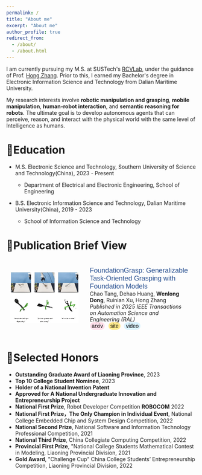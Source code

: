 ```yaml
---
permalink: /
title: "About me"
excerpt: "About me"
author_profile: true
redirect_from: 
  - /about/
  - /about.html
---
```

I am currently pursuing my M.S. at SUSTech's [RCVLab](https://rcvlab.eee.sustech.edu.cn/), under the guidance of Prof. [Hong Zhang](https://faculty.sustech.edu.cn/?tagid=zhangh33&iscss=1&snapid=1&orderby=date&go=2&lang=en). Prior to this, I earned my Bachelor's degree in Electronic Information Science and Technology from Dalian Maritime University.

My research interests involve **robotic manipulation and grasping**, **mobile manipulation**, **human-robot interaction**, and **semantic reasoning for robots**. The ultimate goal is to develop autonomous agents that can perceive, reason, and interact with the physical world with the same level of Intelligence as humans.

🎒Education
======
* M.S. Electronic Science and Technology, Southern University of Science and Technology(China), 2023 - Present
  * Department of Electrical and Electronic Engineering, School of Engineering 

* B.S. Electronic Information Science and Technology, Dalian Maritime University(China), 2019 - 2023
  * School of Information Science and Technology

📝Publication Brief View
======
<html>

<style>
  .custom-link {
    background-color: #e0e0e0; /* Light grey background */
    border-radius: 20px; /* Rounded corners */
    padding: 2px 5px; /* Padding around the text */
    color: #000; /* Text color */
    text-decoration: none; /* Remove underline */
    font-family: Arial, sans-serif; /* Font style */
    font-size: 14px; /* Font size */
    margin-right: 6px; /* Space between buttons */
  }

  .custom-link.arxiv {
    background-color: #ffdde8; /* Color for arxiv */
  }

  .custom-link.web {
    background-color: #ffe88b; /* Color for web */
  }

  .custom-link.video {
    background-color: #d8f2ff; /* Color for web */
  }

  .custom-link:hover {
    opacity: 0.8; /* Slightly fade on hover */
  }

  papertitle {
    font-size: 18px; /* Increased font size */
    color: #224b8d;
    font-weight: inherit; /* Optional: make it bold */
    font-family: Arial, sans-serif; /* Apply a font family */
  }
.page {
  padding-right: 8% !important; /* 强制优先应用此样式 */
}

</style>


<table style="width:100%;border:0px;border-spacing:0px;border-collapse:separate;margin-right:auto;margin-left:auto;">
  <tr onmouseout="nightsight_stop()" onmouseover="nightsight_start()">
    <td style="padding:10px;width:40%;vertical-align:middle;border-left-style:none;border-bottom-style:none;border-top-style:none;border-right-style:none">
      <img src="../images/graspGPT.gif" alt="hpp" style="border-style: none">
    </td>
    <td style="padding:20px;width:75%;vertical-align:middle;border-left-style:none;border-bottom-style:none;border-top-style:none;border-right-style:none">
      <papertitle>FoundationGrasp: Generalizable Task-Oriented Grasping with Foundation Models</papertitle>
      <br>
      Chao Tang, Dehao Huang, <strong>Wenlong Dong</strong>, Ruinian Xu, Hong Zhang
      <br>
      <em>Published in 2025 IEEE Transactions on Automation Science and Engineering (RAL)</em><br>
      <a href="https://arxiv.org/abs/2404.10399" target="_blank" class="custom-link arxiv">arxiv</a>
      <a href="https://sites.google.com/view/foundationgrasp"  target="_blank" class="custom-link web">site</a>
      <a href="https://youtu.be/B6iTa6BRB1w" target="_blank" class="custom-link video">video</a>
    </td>
  </tr>
</table>



</html>

🍻Selected Honors
======
* **Outstanding Graduate Award of Liaoning Province**, 2023
* **Top 10 College Student Nominee**, 2023
* **Holder of a National Invention Patent**
* **Approved for A National Undergraduate Innovation and Entrepreneurship Project**
* **National First Prize**, Robot Developer Competition **ROBOCOM** 2022
* **National First Prize，The Only Champion in Individual Event**, National College Embedded Chip and System Design Competition, 2022
* **National Second Prize**, National Software and Information Technology Professional Competition, 2021
* **National Third Prize**, China Collegiate Computing Competition, 2022
* **Provincial First Prize**, "National College Students Mathematical Contest in Modeling, Liaoning Provincial Division, 2021
* **Gold Award**, "Challenge Cup" China College Students’ Entrepreneurship Competition, Liaoning Provincial Division, 2022

